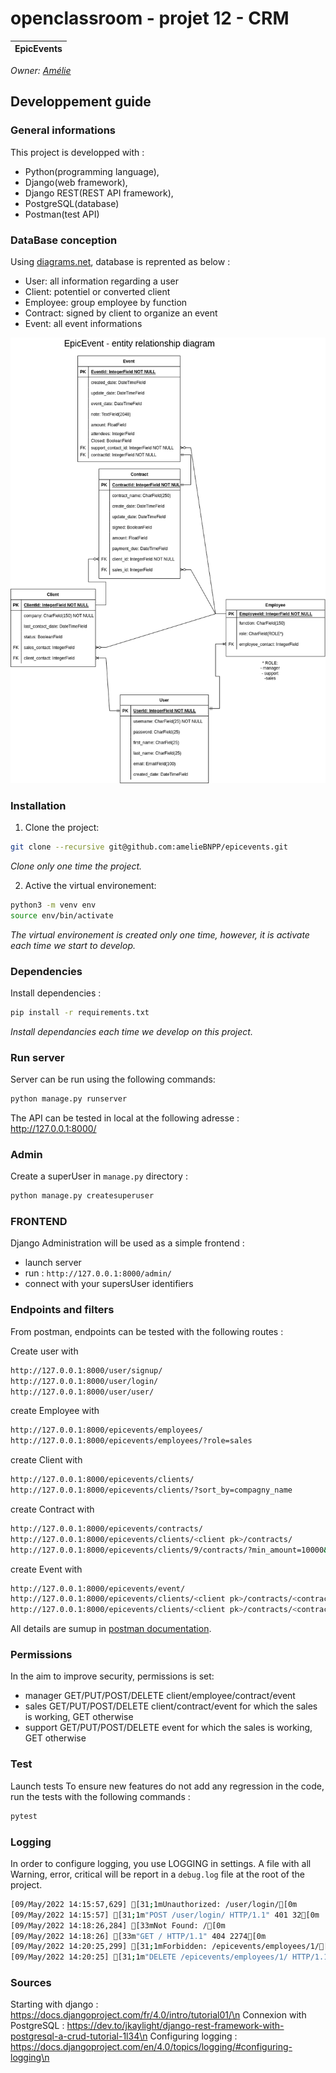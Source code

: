 # openclassroom - projet 12 - CRM

| EpicEvents |
|:----------:|

_Owner: [Amélie](https://github.com/ameliebnpp)_

## Developpement guide

### General informations

This project is developped with :
- Python(programming language),
- Django(web framework),
- Django REST(REST API framework),
- PostgreSQL(database)
- Postman(test API)

### DataBase conception

Using [diagrams.net](https://www.diagrams.net/), database is reprented as below : 
- User: all information regarding a user
- Client: potentiel or converted client
- Employee: group employee by function
- Contract: signed by client to organize an event
- Event: all event informations

![plot](./Diagram.ERD.png)

### Installation

1. Clone the project:

```bash
git clone --recursive git@github.com:amelieBNPP/epicevents.git
```
*Clone only one time the project.*

2. Active the virtual environement:
```bash
python3 -m venv env
source env/bin/activate
```
*The virtual environement is created only one time, however, it is activate each time we start to develop.*

### Dependencies

Install dependencies :

```bash
pip install -r requirements.txt
```
*Install dependancies each time we develop on this project.*

### Run server

Server can be run using the following commands:
```bash
python manage.py runserver
```

The API can be tested in local at the following adresse : http://127.0.0.1:8000/

### Admin

Create a superUser in `manage.py` directory : 
```bash
python manage.py createsuperuser
```

### FRONTEND

Django Administration will be used as a simple frontend : 
- launch server
- run : `http://127.0.0.1:8000/admin/`
- connect with your supersUser identifiers

### Endpoints and filters

From postman, endpoints can be tested with the following routes : 

Create user with
```bash
http://127.0.0.1:8000/user/signup/
http://127.0.0.1:8000/user/login/
http://127.0.0.1:8000/user/user/
```

create Employee with
```bash
http://127.0.0.1:8000/epicevents/employees/
http://127.0.0.1:8000/epicevents/employees/?role=sales
```

create Client with
```bash
http://127.0.0.1:8000/epicevents/clients/
http://127.0.0.1:8000/epicevents/clients/?sort_by=compagny_name
```

create Contract with
```bash
http://127.0.0.1:8000/epicevents/contracts/
http://127.0.0.1:8000/epicevents/clients/<client pk>/contracts/
http://127.0.0.1:8000/epicevents/clients/9/contracts/?min_amount=10000&max_amount=25000
```

create Event with
```bash
http://127.0.0.1:8000/epicevents/event/
http://127.0.0.1:8000/epicevents/clients/<client pk>/contracts/<contract pk>/events/
http://127.0.0.1:8000/epicevents/clients/<client pk>/contracts/<contract pk>/events?min_attendees=100&max_attendees=200
```

All details are sumup in [postman documentation](https://documenter.getpostman.com/view/14836417/UyrHdsws).
### Permissions

In the aim to improve security, permissions is set:
- manager GET/PUT/POST/DELETE client/employee/contract/event
- sales GET/PUT/POST/DELETE client/contract/event for which the sales is working, GET otherwise
- support GET/PUT/POST/DELETE event for which the sales is working, GET otherwise

### Test

Launch tests
To ensure new features do not add any regression in the code, run the tests with the following commands :
```bash
pytest
```

### Logging

In order to configure logging, you use LOGGING in settings.
A file with all Warning, error, critical will be report in a `debug.log` file at the root of the project.
```bash
[09/May/2022 14:15:57,629] [31;1mUnauthorized: /user/login/[0m
[09/May/2022 14:15:57] [31;1m"POST /user/login/ HTTP/1.1" 401 32[0m
[09/May/2022 14:18:26,284] [33mNot Found: /[0m
[09/May/2022 14:18:26] [33m"GET / HTTP/1.1" 404 2274[0m
[09/May/2022 14:20:25,299] [31;1mForbidden: /epicevents/employees/1/[0m
[09/May/2022 14:20:25] [31;1m"DELETE /epicevents/employees/1/ HTTP/1.1" 403 63[0m
```

### Sources

Starting with django : https://docs.djangoproject.com/fr/4.0/intro/tutorial01/\n
Connexion with PostgreSQL : https://dev.to/jkaylight/django-rest-framework-with-postgresql-a-crud-tutorial-1l34\n
Configuring logging : https://docs.djangoproject.com/en/4.0/topics/logging/#configuring-logging\n